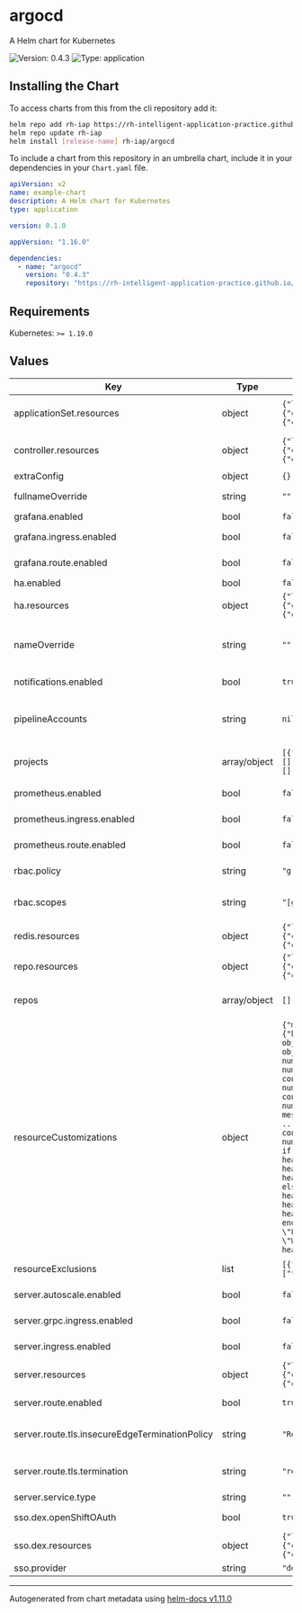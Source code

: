 # argocd

A Helm chart for Kubernetes

![Version: 0.4.3](https://img.shields.io/badge/Version-0.4.3-informational?style=flat-square) ![Type: application](https://img.shields.io/badge/Type-application-informational?style=flat-square)

## Installing the Chart

To access charts from this from the cli repository add it:

```sh
helm repo add rh-iap https://rh-intelligent-application-practice.github.io/helm-charts/
helm repo update rh-iap
helm install [release-name] rh-iap/argocd
```

To include a chart from this repository in an umbrella chart, include it in your dependencies in your `Chart.yaml` file.

```yaml
apiVersion: v2
name: example-chart
description: A Helm chart for Kubernetes
type: application

version: 0.1.0

appVersion: "1.16.0"

dependencies:
  - name: "argocd"
    version: "0.4.3"
    repository: "https://rh-intelligent-application-practice.github.io/helm-charts/"
```

## Requirements

Kubernetes: `>= 1.19.0`

## Values

| Key | Type | Default | Description |
|-----|------|---------|-------------|
| applicationSet.resources | object | `{"limits":{"cpu":"2","memory":"1Gi"},"requests":{"cpu":"250m","memory":"512Mi"}}` | Resource requests and limits for the applicationSet pod |
| controller.resources | object | `{"limits":{"cpu":"2000m","memory":"2048Mi"},"requests":{"cpu":"250m","memory":"1024Mi"}}` | Resource requests and limits for the controller pod |
| extraConfig | object | `{}` | Extra config options |
| fullnameOverride | string | `""` | String to fully override fullname template |
| grafana.enabled | bool | `false` | Enable grafana instance |
| grafana.ingress.enabled | bool | `false` | Enable access via ingress |
| grafana.route.enabled | bool | `false` | Enable access via OpenShift route |
| ha.enabled | bool | `false` |  |
| ha.resources | object | `{"limits":{"cpu":"500m","memory":"256Mi"},"requests":{"cpu":"250m","memory":"128Mi"}}` | Resource requests and limits |
| nameOverride | string | `""` | String to partially override fullname template (will maintain the release name) |
| notifications.enabled | bool | `true` | Enable notifications plugin |
| pipelineAccounts | string | `nil` | Create pipeline accounts and generate a token in the designated namespace |
| projects | array/object | `[{"clusterResourceWhitelist":[],"description":"","destinations":[],"name":"default","sourceRepos":[]}]` | An array of projects objects to be configured within ArgoCD |
| prometheus.enabled | bool | `false` | Enable prometheus instance |
| prometheus.ingress.enabled | bool | `false` | Enable access via ingress |
| prometheus.route.enabled | bool | `false` | Enable access via OpenShift route |
| rbac.policy | string | `"g, system:cluster-admins, role:admin"` | RBAC mapping for roles within ArgoCD |
| rbac.scopes | string | `"[groups]"` | RBAC objects that can be utilized within the policy mapping |
| redis.resources | object | `{"limits":{"cpu":"500m","memory":"256Mi"},"requests":{"cpu":"250m","memory":"128Mi"}}` | Resource requests and limits for the redis pods |
| repo.resources | object | `{"limits":{"cpu":"1","memory":"1Gi"},"requests":{"cpu":"250m","memory":"256Mi"}}` | Resource requests and limits for the repo pod |
| repos | array/object | `[]` | An array of repos objects to be configured within ArgoCD |
| resourceCustomizations | object | `{"machinelearning.seldon.io/SeldonDeployment":{"health.lua":"health_status = {}\nif obj.status ~= nil then\n  if obj.status.conditions ~= nil then\n    numConditions = 0\n    numTrue = 0\n    numFalse = 0\n    message = \"\"\n    for _, condition in pairs(obj.status.conditions) do\n      numConditions = numConditions + 1\n      if condition.status == \"False\" then\n        numFalse = numFalse + 1\n        message = message .. \" \" .. condition.type .. \": \" .. condition.reason .. \";\"\n      elseif condition.status == \"True\" then\n        numTrue = numTrue + 1\n      end\n    end\n    if numTrue == numConditions then\n      health_status.status = \"Healthy\"\n      health_status.message = \"SeldonDeployment is healthy\"\n      return health_status\n    else numFalse > 0 then\n      health_status.status = \"Progressing\"\n      health_status.message = message\n      return health_status\n    end\n  end\nend\n\nhealth_status.status = \"Progressing\"\nhealth_status.message = \"Waiting for SeldonDeployment\"\nreturn health_status\n"}}` | Resource customizations for ArgoCD instance resourceCustomizations: {} |
| resourceExclusions | list | `[{"apiGroups":["tekton.dev"],"clusters":["*"],"kinds":["TaskRun","PipelineRun"]}]` | Resource exclusion list for ArgoCD instance |
| server.autoscale.enabled | bool | `false` | Enable autoscaling for server pod |
| server.grpc.ingress.enabled | bool | `false` | Enable grpc ingress option |
| server.ingress.enabled | bool | `false` | Enable access via ingress |
| server.resources | object | `{"limits":{"cpu":"500m","memory":"256Mi"},"requests":{"cpu":"125m","memory":"128Mi"}}` | Resource requests and limits for the server pod |
| server.route.enabled | bool | `true` | Enable access via OpenShift route |
| server.route.tls.insecureEdgeTerminationPolicy | string | `"Redirect"` | Insecure policy behavior for accessing ArgoCD Route |
| server.route.tls.termination | string | `"reencrypt"` | TLS cert termination policy for accessing ArgoCD Route |
| server.service.type | string | `""` |  |
| sso.dex.openShiftOAuth | bool | `true` | Enable login via OpenShiftOAuth |
| sso.dex.resources | object | `{"limits":{"cpu":"500m","memory":"256Mi"},"requests":{"cpu":"250m","memory":"128Mi"}}` | Resource requests and limits for the dex pod |
| sso.provider | string | `"dex"` | SSO provider |

----------------------------------------------
Autogenerated from chart metadata using [helm-docs v1.11.0](https://github.com/norwoodj/helm-docs/releases/v1.11.0)
